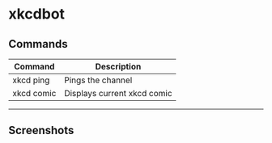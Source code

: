 # xkcdbot

## Commands
| Command | Description |
| ------------- | ------------- |
| xkcd ping | Pings the channel |
| xkcd comic | Displays current xkcd comic |

---

## Screenshots



